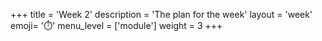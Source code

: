 +++
title = 'Week 2'
description = 'The plan for the week'
layout = 'week'
emoji= '⏱️'
menu_level = ['module']
weight = 3
+++


